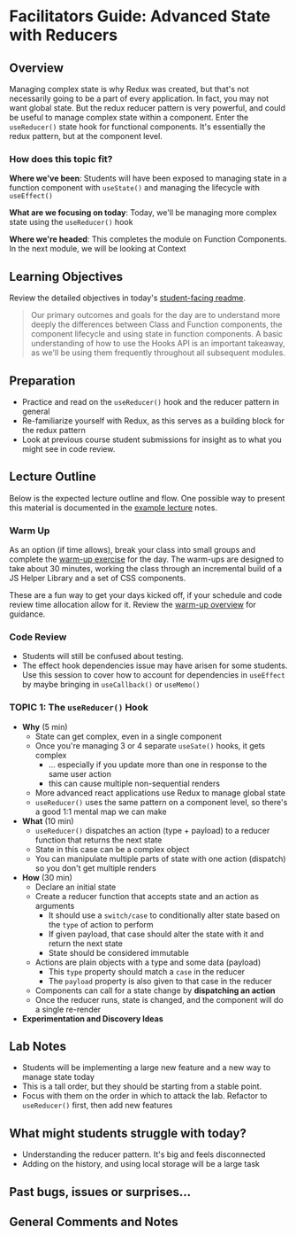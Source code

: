# Facilitators Guide: Advanced State with Reducers

## Overview

Managing complex state is why Redux was created, but that's not necessarily going to be a part of every application. In fact, you may not want global state. But the redux reducer pattern is very powerful, and could be useful to manage complex state within a component. Enter the `useReducer()` state hook for functional components. It's essentially the redux pattern, but at the component level.

### How does this topic fit?

**Where we've been**:
Students will have been exposed to managing state in a function component with `useState()` and managing the lifecycle with `useEffect()`

**What are we focusing on today**:
Today, we'll be managing more complex state using the `useReducer()` hook

**Where we're headed**:
This completes the module on Function Components. In the next module, we will be looking at Context

## Learning Objectives

Review the detailed objectives in today's [student-facing readme](../README.md).

> Our primary outcomes and goals for the day are to understand more deeply the differences between Class and Function components, the component lifecycle and using state in function components. A basic understanding of how to use the Hooks API is an important takeaway, as we'll be using them frequently throughout all subsequent modules.

## Preparation

- Practice and read on the `useReducer()` hook and the reducer pattern in general
- Re-familiarize yourself with Redux, as this serves as a building block for the redux pattern
- Look at previous course student submissions for insight as to what you might see in code review.

## Lecture Outline

Below is the expected lecture outline and flow. One possible way to present this material is documented in the [example lecture](./LECTURE-EXAMPLE.md) notes.

### Warm Up

As an option (if time allows), break your class into small groups and complete the [warm-up exercise](../warm-up/README.md) for the day. The warm-ups are designed to take about 30 minutes, working the class through an incremental build of a JS Helper Library and a set of CSS components.

These are a fun way to get your days kicked off, if your schedule and code review time allocation allow for it. Review the [warm-up overview](../../warm-ups/README.md) for guidance.

### Code Review

- Students will still be confused about testing.
- The effect hook dependencies issue may have arisen for some students. Use this session to cover how to account for dependencies in `useEffect` by maybe bringing in `useCallback()` or `useMemo()`

### TOPIC 1: The `useReducer()` Hook

- **Why** (5 min)
  - State can get complex, even in a single component
  - Once you're managing 3 or 4 separate `useSate()` hooks, it gets complex
    - ... especially if you update more than one in response to the same user action
    - this can cause multiple non-sequential renders
  - More advanced react applications use Redux to manage global state
  - `useReducer()` uses the same pattern on a component level, so there's a good 1:1 mental map we can make
- **What** (10 min)
  - `useReducer()` dispatches an action (type + payload) to a reducer function that returns the next state
  - State in this case can be a complex object
  - You can manipulate multiple parts of state with one action (dispatch) so you don't get multiple renders
- **How** (30 min)
  - Declare an initial state
  - Create a reducer function that accepts state and an action as arguments
    - It should use a `switch/case` to conditionally alter state based on the `type` of action to perform
    - If given payload, that case should alter the state with it and return the next state
    - State should be considered immutable
  - Actions are plain objects with a type and some data (payload)
    - This `type` property should match a `case` in the reducer
    - The `payload` property is also given to that case in the reducer
  - Components can call for a state change by **dispatching an action**
  - Once the reducer runs, state is changed, and the component will do a single re-render
- **Experimentation and Discovery Ideas**

## Lab Notes

- Students will be implementing a large new feature and a new way to manage state today
- This is a tall order, but they should be starting from a stable point.
- Focus with them on the order in which to attack the lab. Refactor to `useReducer()` first, then add new features

## What might students struggle with today?

- Understanding the reducer pattern. It's big and feels disconnected
- Adding on the history, and using local storage will be a large task

## Past bugs, issues or surprises...

## General Comments and Notes
